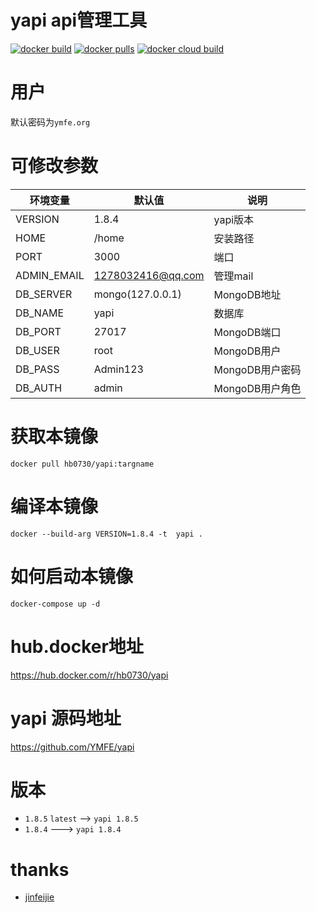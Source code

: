 # yapi api管理工具 
[![docker build](https://img.shields.io/badge/docker%20build-passing-brightgreen)](https://hub.docker.com/r/hb0730/yapi)
[![docker pulls](https://badgen.net/docker/pulls/hb0730/yapi)](https://hub.docker.com/r/hb0730/yapi)
[![docker cloud build](https://img.shields.io/badge/docker%20build-automated-066da5)](https://hub.docker.com/r/hb0730/yapi)
# 用户
 默认密码为`ymfe.org`
 # 可修改参数
 |环境变量|默认值|说明|
|----|----|---|
|VERSION|1.8.4|yapi版本|
|HOME|/home|安装路径|
|PORT|3000|端口|
|ADMIN_EMAIL|1278032416@qq.com|管理mail|
|DB_SERVER|mongo(127.0.0.1)	|MongoDB地址|
|DB_NAME|yapi|数据库|
|DB_PORT|27017 |MongoDB端口|
|DB_USER|root|MongoDB用户|
|DB_PASS|Admin123|MongoDB用户密码|
|DB_AUTH|admin|MongoDB用户角色|

# 获取本镜像
`docker pull hb0730/yapi:targname`
# 编译本镜像
`docker --build-arg VERSION=1.8.4 -t  yapi .`
# 如何启动本镜像
`docker-compose up -d`
# hub.docker地址
<https://hub.docker.com/r/hb0730/yapi>

# yapi 源码地址
<https://github.com/YMFE/yapi>

# 版本
 * `1.8.5` `latest` --> `yapi 1.8.5`
 * `1.8.4`  ---> `yapi 1.8.4`
# thanks
 * [jinfeijie](https://github.com/jinfeijie/yapi)